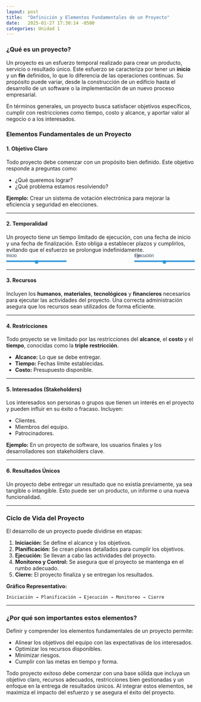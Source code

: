 ```yaml
---
layout: post
title:  "Definición y Elementos Fundamentales de un Proyecto"
date:   2025-01-27 17:30:14 -0500
categories: Unidad 1
---
```




### **¿Qué es un proyecto?**  
Un proyecto es un esfuerzo temporal realizado para crear un producto, servicio o resultado único. Este esfuerzo se caracteriza por tener un **inicio** y un **fin** definidos, lo que lo diferencia de las operaciones continuas. Su propósito puede variar, desde la construcción de un edificio hasta el desarrollo de un software o la implementación de un nuevo proceso empresarial.  

En términos generales, un proyecto busca satisfacer objetivos específicos, cumplir con restricciones como tiempo, costo y alcance, y aportar valor al negocio o a los interesados.  

### **Elementos Fundamentales de un Proyecto**  

#### **1. Objetivo Claro**  
Todo proyecto debe comenzar con un propósito bien definido. Este objetivo responde a preguntas como:  
- ¿Qué queremos lograr?  
- ¿Qué problema estamos resolviendo?  

**Ejemplo:** Crear un sistema de votación electrónica para mejorar la eficiencia y seguridad en elecciones.  

---

#### **2. Temporalidad**  
Un proyecto tiene un tiempo limitado de ejecución, con una fecha de inicio y una fecha de finalización. Esto obliga a establecer plazos y cumplirlos, evitando que el esfuerzo se prolongue indefinidamente.  

<style>
  .timeline {
    display: flex;
    align-items: center;
    justify-content: space-between;
    width: 100%;
    margin: 20px 0;
    font-family: Arial, sans-serif;
  }

  .timeline .segment {
    flex-grow: 1;
    height: 4px;
    background-color: #3498db;
    margin: 0 5px;
    position: relative;
  }

  .timeline .segment:first-child {
    margin-left: 0;
  }

  .timeline .segment:last-child {
    margin-right: 0;
  }

  .timeline .label {
    position: absolute;
    top: -20px;
    font-size: 12px;
    color: #2c3e50;
  }

  .start::after,
  .end::after {
    content: '';
    position: absolute;
    bottom: -5px;
    left: 50%;
    transform: translateX(-50%);
    width: 10px;
    height: 10px;
    background-color: #3498db;
    border-radius: 50%;
  }

  .start {
    left: 0;
  }

  .middle {
    left: 50%;
    transform: translateX(-50%);
  }

  .end {
    right: 0;
  }
</style>

<div class="timeline">
  <div class="segment start">
    <span class="label">Inicio</span>
  </div>
  <div class="segment middle">
    <span class="label">Ejecución</span>
  </div>
  <div class="segment end">
    <span class="label">Fin</span>
  </div>
</div>

---

#### **3. Recursos**  
Incluyen los **humanos**, **materiales**, **tecnológicos** y **financieros** necesarios para ejecutar las actividades del proyecto. Una correcta administración asegura que los recursos sean utilizados de forma eficiente.  

---

#### **4. Restricciones**  
Todo proyecto se ve limitado por las restricciones del **alcance**, el **costo** y el **tiempo**, conocidas como la **triple restricción**.  

- **Alcance:** Lo que se debe entregar.  
- **Tiempo:** Fechas límite establecidas.  
- **Costo:** Presupuesto disponible.  

---

#### **5. Interesados (Stakeholders)**  
Los interesados son personas o grupos que tienen un interés en el proyecto y pueden influir en su éxito o fracaso. Incluyen:  
- Clientes.  
- Miembros del equipo.  
- Patrocinadores.  

**Ejemplo:** En un proyecto de software, los usuarios finales y los desarrolladores son stakeholders clave.  

---

#### **6. Resultados Únicos**  
Un proyecto debe entregar un resultado que no existía previamente, ya sea tangible o intangible. Esto puede ser un producto, un informe o una nueva funcionalidad.  

---

### **Ciclo de Vida del Proyecto**  
El desarrollo de un proyecto puede dividirse en etapas:  

1. **Iniciación:** Se define el alcance y los objetivos.  
2. **Planificación:** Se crean planes detallados para cumplir los objetivos.  
3. **Ejecución:** Se llevan a cabo las actividades del proyecto.  
4. **Monitoreo y Control:** Se asegura que el proyecto se mantenga en el rumbo adecuado.  
5. **Cierre:** El proyecto finaliza y se entregan los resultados.  

**Gráfico Representativo:**  

```plaintext
Iniciación → Planificación → Ejecución → Monitoreo → Cierre  
```

---

### **¿Por qué son importantes estos elementos?**  
Definir y comprender los elementos fundamentales de un proyecto permite:  
- Alinear los objetivos del equipo con las expectativas de los interesados.  
- Optimizar los recursos disponibles.  
- Minimizar riesgos.  
- Cumplir con las metas en tiempo y forma.  

Todo proyecto exitoso debe comenzar con una base sólida que incluya un objetivo claro, recursos adecuados, restricciones bien gestionadas y un enfoque en la entrega de resultados únicos. Al integrar estos elementos, se maximiza el impacto del esfuerzo y se asegura el éxito del proyecto.  

